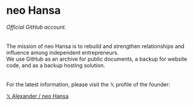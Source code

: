 # __neo Hansa__ 
 _Official GitHub account._ 
 <br> 
 <br> 
 <br> 
 The mission of neo Hansa is to rebuild and strengthen relationships and influence among independent entrepreneurs. <br> We use GitHub as an archive for public documents, a backup for website code, and as a backup hosting solution.
 <br> 
 <br> 
 <br> 
 For the latest information, please visit the 𝕏 profile of the founder: 

 
[𝕏 Alexander / neo Hansa ](https://x.com/neohansa)




